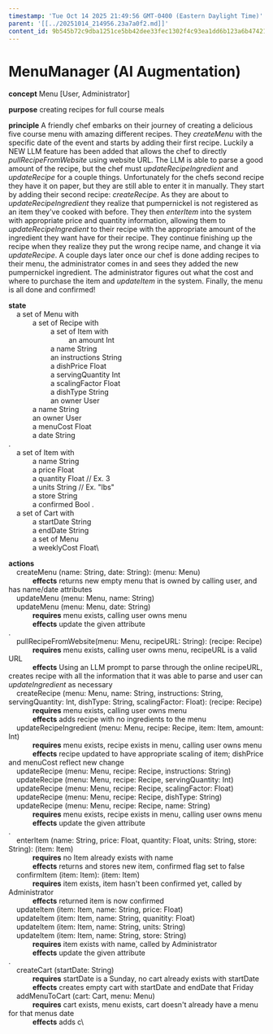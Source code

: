 ```yaml
---
timestamp: 'Tue Oct 14 2025 21:49:56 GMT-0400 (Eastern Daylight Time)'
parent: '[[../20251014_214956.23a7a0f2.md]]'
content_id: 9b545b72c9dba1251ce5bb42dee33fec1302f4c93ea1dd6b123a6b47421ee0de
---
```


# MenuManager (AI Augmentation)

**concept** Menu \[User, Administrator]

**purpose** creating recipes for full course meals

**principle** A friendly chef embarks on their journey of creating a delicious five course menu with amazing different recipes. They *createMenu* with the specific date of the event and starts by adding their first recipe. Luckily a NEW LLM feature has been added that allows the chef to directly *pullRecipeFromWebsite* using website URL. The LLM is able to parse a good amount of the recipe, but the chef must *updateRecipeIngredient* and *updateRecipe* for a couple things. Unfortunately for the chefs second recipe they have it on paper, but they are still able to enter it in manually. They start by adding their second recipe: *createRecipe*. As they are about to *updateRecipeIngredient* they realize that pumpernickel is not registered as an item they've cooked with before. They then *enterItem* into the system with appropriate price and quantity information, allowing them to *updateRecipeIngredient* to their recipe with the appropriate amount of the ingredient they want have for their recipe. They continue finishing up the recipe when they realize they put the wrong recipe name, and change it via *updateRecipe*. A couple days later once our chef is done adding recipes to their menu, the administrator comes in and sees they added the new pumpernickel ingredient. The administrator figures out what the cost and where to purchase the item and *updateItem* in the system. Finally, the menu is all done and confirmed!

**state**\
    a set of Menu with\
            a set of Recipe with\
                     a set of Item with\
                              an amount Int\
                     a name String\
                     an instructions String\
                     a dishPrice Float\
                     a servingQuantity Int\
                     a scalingFactor Float\
                     a dishType String\
                     an owner User\
            a name String\
            an owner User\
            a menuCost Float\
            a date String\
.\
    a set of Item with\
            a name String\
            a price Float\
            a quantity Float // Ex. 3\
            a units String // Ex. "lbs"\
            a store String\
            a confirmed Bool
.\
    a set of Cart with\
            a startDate String\
            a endDate String\
            a set of Menu\
            a weeklyCost Float\\

**actions**\
    createMenu (name: String, date: String): (menu: Menu)\
            **effects** returns new empty menu that is owned by calling user, and has name/date attributes\
    updateMenu (menu: Menu, name: String)\
    updateMenu (menu: Menu, date: String)\
            **requires** menu exists, calling user owns menu\
            **effects** update the given attribute\
.\
    pullRecipeFromWebsite(menu: Menu, recipeURL: String): (recipe: Recipe)\
            **requires** menu exists, calling user owns menu, recipeURL is a valid URL\
            **effects** Using an LLM prompt to parse through the online recipeURL, creates recipe with all the information that it was able to parse and user can *updateIngredient* as necessary \
    createRecipe (menu: Menu, name: String, instructions: String, servingQuantity: Int, dishType: String, scalingFactor: Float): (recipe: Recipe)\
            **requires** menu exists, calling user owns menu \
            **effects** adds recipe with no ingredients to the menu\
    updateRecipeIngredient (menu: Menu, recipe: Recipe, item: Item, amount: Int)\
            **requires** menu exists, recipe exists in menu, calling user owns menu\
            **effects** recipe updated to have appropriate scaling of item; dishPrice and menuCost reflect new change\
    updateRecipe (menu: Menu, recipe: Recipe, instructions: String)\
    updateRecipe (menu: Menu, recipe: Recipe, servingQuantity: Int)\
    updateRecipe (menu: Menu, recipe: Recipe, scalingFactor: Float)\
    updateRecipe (menu: Menu, recipe: Recipe, dishType: String)\
    updateRecipe (menu: Menu, recipe: Recipe, name: String)\
            **requires** menu exists, recipe exists in menu, calling user owns menu\
            **effects** update the given attribute\
.\
    enterItem (name: String, price: Float, quantity: Float, units: String, store: String): (item: Item)\
            **requires** no Item already exists with name\
            **effects** returns and stores new item, confirmed flag set to false\
    confirmItem (item: Item): (item: Item)\
            **requires** item exists, item hasn't been confirmed yet, called by Administrator\
            **effects** returned item is now confirmed\
    updateItem (item: Item, name: String, price: Float)\
    updateItem (item: Item, name: String, quanitity: Float)\
    updateItem (item: Item, name: String, units: String)\
    updateItem (item: Item, name: String, store: String)\
            **requires** item exists with name, called by Administrator\
            **effects** update the given attribute\
.\
    createCart (startDate: String)\
            **requires** startDate is a Sunday, no cart already exists with startDate\
            **effects** creates empty cart with startDate and endDate that Friday\
    addMenuToCart (cart: Cart, menu: Menu)\
            **requires** cart exists, menu exists, cart doesn't already have a menu for that menus date\
            **effects** adds c\\
